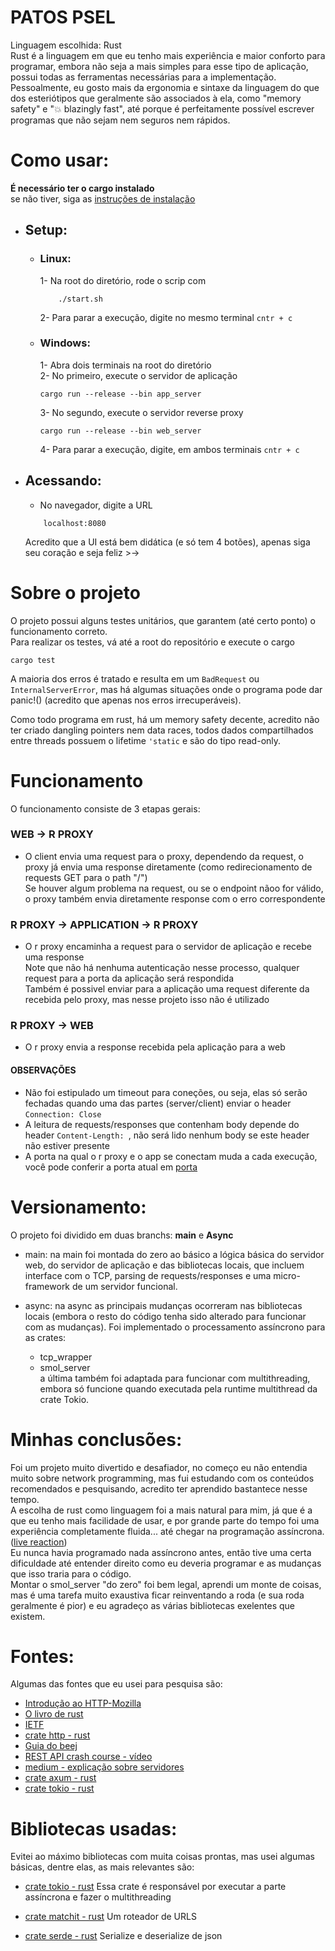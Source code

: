 # PATOS PSEL

Linguagem escolhida: Rust <br>
Rust é a linguagem em que eu tenho mais experiência e maior conforto para programar,
embora não seja a mais simples para esse tipo de aplicação, possui todas as ferramentas necessárias
para a implementação. <br>
Pessoalmente, eu gosto mais da ergonomia e sintaxe da linguagem do que dos esteriótipos que geralmente são associados à ela,
como "memory safety" e "💥 blazingly fast", até porque é perfeitamente possível escrever programas que não sejam nem seguros nem rápidos.

# Como usar:

**É necessário ter o cargo instalado** <br>
se não tiver, siga as [instruções de instalação](https://rust-lang.org/tools/install)

- ## Setup: 
    - ### Linux: <br>
        1- Na root do diretório, rode o scrip com 
        ```
            ./start.sh
        ``` 
        
        2- Para parar a execução, digite no mesmo terminal 
        ```cntr + c```

    - ### Windows: <br>
        1- Abra dois terminais na root do diretório <br>
        2- No primeiro, execute o servidor de aplicação 
        ```
        cargo run --release --bin app_server
        ``` 
        3- No segundo, execute o servidor reverse proxy
        ```
        cargo run --release --bin web_server
        ```
        4- Para parar a execução, digite, em ambos terminais
        ```cntr + c``` 

- ## Acessando:
    - No navegador, digite a URL 
    ```
        localhost:8080
    ```

    Acredito que a UI está bem didática (e só tem 4 botões), apenas siga seu coração e seja feliz >->

# Sobre o projeto

O projeto possui alguns testes unitários, que garantem (até certo ponto) o funcionamento correto. <br>
Para realizar os testes, vá até a root do repositório e execute o cargo
```
cargo test
``` 

A maioria dos erros é tratado e resulta em um ```BadRequest``` ou ```InternalServerError```,
mas há algumas situações onde o programa pode dar panic!() (acredito que apenas nos erros irrecuperáveis).

Como todo programa em rust, há um memory safety decente, acredito não ter criado dangling pointers nem data races,
todos dados compartilhados entre threads possuem o lifetime ```'static``` e são do tipo read-only.

# Funcionamento

O funcionamento consiste de 3 etapas gerais:

### WEB -> R PROXY
- O client envia uma request para o proxy, dependendo da request, o proxy já envia uma response diretamente (como redirecionamento de requests GET para o path "/") <br>
Se houver algum problema na request, ou se o endpoint nãoo for válido, o proxy também envia diretamente response com o erro correspondente

### R PROXY -> APPLICATION -> R PROXY
- O r proxy encaminha a request para o servidor de aplicação e recebe uma response <br>
Note que não há nenhuma autenticação nesse processo, qualquer request para a porta da aplicação será respondida <br>
Também é possivel enviar para a aplicação uma request diferente da recebida pelo proxy, mas nesse projeto isso não é utilizado 

### R PROXY -> WEB
- O r proxy envia a response recebida pela aplicação para a web

#### OBSERVAÇÕES
- Não foi estipulado um timeout para coneções, ou seja, elas só serão fechadas quando uma das partes (server/client) enviar o header ```Connection: Close```
- A leitura de requests/responses que contenham body depende do header ```Content-Length: ```, não será lido nenhum body se este header não estiver presente
- A porta na qual o r proxy e o app se conectam muda a cada execução, você pode conferir a porta atual em [porta](socket_addr.json)

# Versionamento:

O projeto foi dividido em duas branchs:  **main** e **Async**

- main: na main foi montada do zero ao básico a lógica básica do servidor web, do servidor de aplicação e das
bibliotecas locais, que incluem interface com o TCP, parsing de requests/responses e uma micro-framework de 
um servidor funcional.
    
- async: na async as principais mudanças ocorreram nas bibliotecas locais (embora o resto do código tenha sido
alterado para funcionar com as mudanças). Foi implementado o processamento assíncrono para as crates:
    -   tcp_wrapper
    -   smol_server <br>
a última também foi adaptada para funcionar com multithreading, embora só funcione quando executada pela
runtime multithread da crate Tokio.

# Minhas conclusões:

Foi um projeto muito divertido e desafiador, no começo eu não entendia muito sobre network programming,
mas fui estudando com os conteúdos recomendados e pesquisando, acredito ter aprendido bastantece nesse tempo. <br>
A escolha de rust como linguagem foi a mais natural para mim, já que é a que eu tenho mais facilidade de usar,
e por grande parte do tempo foi uma experiência completamente fluida... até chegar na programação assíncrona.
([live reaction](https://youtu.be/Dj8dTZ7d9LE?si=0yQdxMxwqpedn844&t=55)) <br>
Eu nunca havia programado nada assíncrono antes, então tive uma certa dificuldade até entender direito como
eu deveria programar e as mudanças que isso traria para o código. <br>
Montar o smol_server "do zero" foi bem legal, aprendi um monte de coisas, mas é uma tarefa muito exaustiva 
ficar reinventando a roda (e sua roda geralmente é pior) e eu agradeço as várias bibliotecas exelentes que existem.

# Fontes:

Algumas das fontes que eu usei para pesquisa são:

- [Introdução ao HTTP-Mozilla](https://developer.mozilla.org/en-US/docs/Web/HTTP/Guides/Messages)
- [O livro de rust](https://doc.rust-lang.org/rust-by-example/index.html)
- [IETF](https://www.rfc-editor.org/rfc/rfc7230#section-3)
- [crate http - rust](https://docs.rs/http/latest/src/http/status.rs.html#45)
- [Guia do beej](https://beej.us/guide/bgnet/html/split/what-is-a-socket.html)
- [REST API crash course - vídeo](https://youtu.be/qbLc5a9jdXo?si=fftqe83J0a1Oc_9F)
- [medium - explicação sobre servidores](https://medium.com/@firatmelih/understanding-modern-web-applications-web-pages-to-servers-and-hosting-solutions-35bffc819a01)
- [crate axum - rust](https://docs.rs/axum/latest/axum)
- [crate tokio - rust](https://docs.rs/tokio/latest/tokio/index.html)


# Bibliotecas usadas:

Evitei ao máximo bibliotecas com muita coisas prontas, mas usei algumas básicas, dentre elas, as mais relevantes são:

- [crate tokio - rust](https://docs.rs/tokio/latest/tokio/index.html)
Essa crate é responsável por executar a parte assíncrona e fazer o multithreading

- [crate matchit - rust](https://docs.rs/matchit/latest/matchit/index.html)
Um roteador de URLS

- [crate serde - rust](https://docs-rs.translate.goog/serde/latest/serde)
Serialize e deserialize de json
